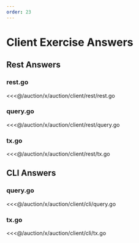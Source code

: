 ```yaml
---
order: 23
---
```


# Client Exercise Answers

## Rest Answers

### rest.go

<<<@/auction/x/auction/client/rest/rest.go

### query.go

<<<@/auction/x/auction/client/rest/query.go

### tx.go

<<<@/auction/x/auction/client/rest/tx.go

## CLI Answers

### query.go

<<<@/auction/x/auction/client/cli/query.go

### tx.go

<<<@/auction/x/auction/client/cli/tx.go

